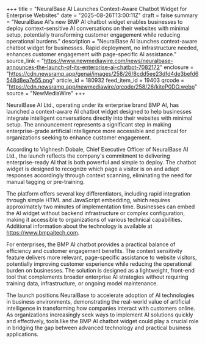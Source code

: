 +++
title = "NeuralBase AI Launches Context-Aware Chatbot Widget for Enterprise Websites"
date = "2025-08-26T13:00:11Z"
draft = false
summary = "NeuralBase AI's new BMP AI chatbot widget enables businesses to deploy context-sensitive AI conversations on their websites with minimal setup, potentially transforming customer engagement while reducing operational burdens."
description = "NeuralBase AI launches context-aware chatbot widget for businesses. Rapid deployment, no infrastructure needed, enhances customer engagement with page-specific AI assistance."
source_link = "https://www.newmediawire.com/news/neuralbase-announces-the-launch-of-its-enterprise-ai-chatbot-7082172"
enclosure = "https://cdn.newsramp.app/genai/images/258/26/8cdd5ee23dfd4de3befd6548d8ea7e55.png"
article_id = 180932
feed_item_id = 19403
qrcode = "https://cdn.newsramp.app/newmediawire/qrcode/258/26/kiteP0DO.webp"
source = "NewMediaWire"
+++

<p>NeuralBase AI Ltd., operating under its enterprise brand BMP AI, has launched a context-aware AI chatbot widget designed to help businesses integrate intelligent conversations directly into their websites with minimal setup. The announcement represents a significant step in making enterprise-grade artificial intelligence more accessible and practical for organizations seeking to enhance customer engagement.</p><p>According to Vighnesh Dobale, Chief Executive Officer of NeuralBase AI Ltd., the launch reflects the company's commitment to delivering enterprise-ready AI that is both powerful and simple to deploy. The chatbot widget is designed to recognize which page a visitor is on and adapt responses accordingly through context scanning, eliminating the need for manual tagging or pre-training.</p><p>The platform offers several key differentiators, including rapid integration through simple HTML and JavaScript embedding, which requires approximately two minutes of implementation time. Businesses can embed the AI widget without backend infrastructure or complex configuration, making it accessible to organizations of various technical capabilities. Additional information about the technology is available at <a href="https://www.bmpaitech.com" rel="nofollow" target="_blank">https://www.bmpaitech.com</a>.</p><p>For enterprises, the BMP AI chatbot provides a practical balance of efficiency and customer engagement benefits. The context sensitivity feature delivers more relevant, page-specific assistance to website visitors, potentially improving customer experience while reducing the operational burden on businesses. The solution is designed as a lightweight, front-end tool that complements broader enterprise AI strategies without requiring training data, infrastructure, or ongoing model maintenance.</p><p>The launch positions NeuralBase to accelerate adoption of AI technologies in business environments, demonstrating the real-world value of artificial intelligence in transforming how companies interact with customers online. As organizations increasingly seek ways to implement AI solutions quickly and effectively, tools like the BMP AI chatbot widget could play a crucial role in bridging the gap between advanced technology and practical business applications.</p>